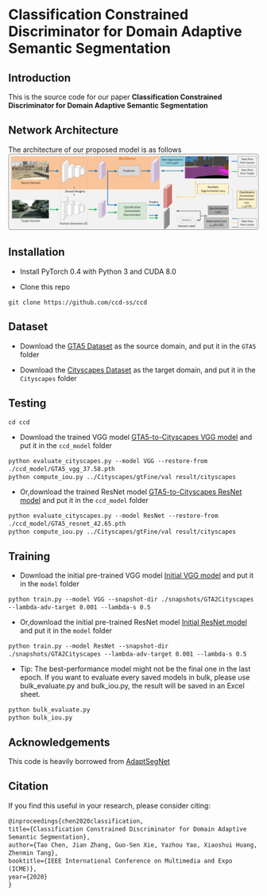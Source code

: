 # Classification Constrained Discriminator for Domain Adaptive Semantic Segmentation


Introduction
------------
This is the source code for our paper **Classification Constrained Discriminator for Domain Adaptive Semantic Segmentation**


Network Architecture
--------------------
The architecture of our proposed model is as follows
![network](framework.png)



## Installation
* Install PyTorch 0.4 with Python 3 and CUDA 8.0 

* Clone this repo
```
git clone https://github.com/ccd-ss/ccd

```
## Dataset
* Download the [GTA5 Dataset](https://download.visinf.tu-darmstadt.de/data/from_games/) as the source domain, and put it in the `GTA5` folder

* Download the [Cityscapes Dataset](https://www.cityscapes-dataset.com/) as the target domain, and put it in the `Cityscapes` folder

## Testing

```
cd ccd

```

* Download the trained VGG model [GTA5-to-Cityscapes VGG model](https://drive.google.com/open?id=1TUYOiTpsdYCzv4HI2n2fv5_cjRkru14v) and put it in the `ccd_model` folder

```
python evaluate_cityscapes.py --model VGG --restore-from ./ccd_model/GTA5_vgg_37.58.pth
python compute_iou.py ../Cityscapes/gtFine/val result/cityscapes

```
* Or,download the trained ResNet model [GTA5-to-Cityscapes ResNet model](https://drive.google.com/open?id=1sCfn38dGk3xXlrLSTmPobw3QaLgyxUh8) and put it in the `ccd_model` folder

```
python evaluate_cityscapes.py --model ResNet --restore-from ./ccd_model/GTA5_resnet_42.65.pth
python compute_iou.py ../Cityscapes/gtFine/val result/cityscapes

```
## Training
* Download the initial pre-trained VGG model [Initial VGG model](https://drive.google.com/open?id=15jYhUjWFxAyMy4XVBDxhwvlRN5xZFdD1) and put it in the `model` folder

```
python train.py --model VGG --snapshot-dir ./snapshots/GTA2Cityscapes --lambda-adv-target 0.001 --lambda-s 0.5

```
* Or,download the initial pre-trained ResNet model [Initial ResNet model](https://drive.google.com/open?id=1yYNtx_fKeJaSqk1vk0IFAkLVw6rILKZF) and put it in the `model` folder

```
python train.py --model ResNet --snapshot-dir ./snapshots/GTA2Cityscapes --lambda-adv-target 0.001 --lambda-s 0.5

```
* Tip: The best-performance model might not be the final one in the last epoch. If you want to evaluate every saved models in bulk, please use bulk_evaluate.py and bulk_iou.py, the result will be saved in an Excel sheet.

```
python bulk_evaluate.py
python bulk_iou.py

```

## Acknowledgements
This code is heavily borrowed from [AdaptSegNet](https://github.com/wasidennis/AdaptSegNet)


## Citation

If you find this useful in your research, please consider citing:

    @inproceedings{chen2020classification,
	title={Classification Constrained Discriminator for Domain Adaptive Semantic Segmentation},
	author={Tao Chen, Jian Zhang, Guo-Sen Xie, Yazhou Yao, Xiaoshui Huang,  Zhenmin Tang},
	booktitle={IEEE International Conference on Multimedia and Expo (ICME)},
	year={2020}
	}